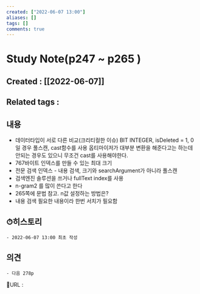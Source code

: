 ```yaml
---
created: ["2022-06-07 13:00"]
aliases: []
tags: []
comments: true
---
```



# Study Note(p247 ~ p265 )
## Created : [[2022-06-07]]
## Related tags : 

## 내용
- 데이터타입이 서로 다른 비교(크리티컬한 이슈) BIT INTEGER, isDeleted = 1, 0 일 경우 풀스캔, cast함수를 사용 옵티마이저가 대부분 변환을 해준다고는 하는데 안되는 경우도 있으니 무조건 cast를 사용해야한다.
- 767바이트 인덱스를 만들 수 있는 최대 크기
- 전문 검색 인덱스 - 내용 검색, 크기와 searchArgument가 아니라 풀스캔
- 검색엔진 솔루션을 쓰거나 fullText index를 사용
- n-gram2 를 많이 쓴다고 한다
- 265쪽에 문법 참고. n값 설정하는 방법은?
- 내용 검색 필요한 내용이라 한번 서치가 필요함

## ⏱히스토리
	- 2022-06-07 13:00 최초 작성

## 의견
	- 다음 278p


📙URL :